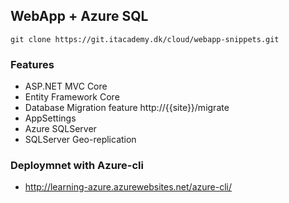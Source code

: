 ## WebApp + Azure SQL 

```
git clone https://git.itacademy.dk/cloud/webapp-snippets.git

```

### Features

* ASP.NET MVC Core 
* Entity Framework Core 
* Database Migration feature http://{{site}}/migrate   
* AppSettings
* Azure SQLServer 
* SQLServer Geo-replication


###  Deploymnet with Azure-cli 

* http://learning-azure.azurewebsites.net/azure-cli/


